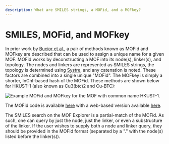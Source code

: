 ```yaml
---
description: What are SMILES strings, a MOFid, and a MOFkey?
---
```


# SMILES, MOFid, and MOFkey

In prior work by [Bucior et al.](https://doi.org/10.1021/acs.cgd.9b01050), a pair of methods known as MOFid and MOFkey are described that can be used to assign a unique name for a given MOF. MOFid works by deconstructing a MOF into its node(s), linker(s), and topology. The nodes and linkers are represented as SMILES strings, the topology is determined using [Systre](http://gavrog.org), and any catenation is noted. These factors are combined into a single unique "MOFid". The MOFkey is simply a shorter, InChI-based hash of the MOFid. These methods are shown below for HKUST-1 (also known as Cu3(btc)2 and Cu-BTC):

![Example MOFid and MOFkey for the MOF with common name HKUST-1.](https://snurr-group.github.io/web-mofid/mofid.png)

The MOFid code is available [here](https://github.com/snurr-group/mofid) with a web-based version available [here](https://snurr-group.github.io/web-mofid).

The SMILES search on the MOF Explorer is a partial-match of the MOFid. As such, one can query by just the node, just the linker, or even a substructure of the linker. If the user wishes to supply both a node and linker query, they should be provided in the MOFid format (separated by a "." with the node(s) listed before the linker(s)).
